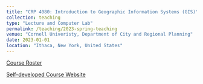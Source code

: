 ```yaml
---
title: "CRP 4080: Introduction to Geographic Information Systems (GIS)"
collection: teaching
type: "Lecture and Computer Lab"
permalink: /teaching/2023-spring-teaching
venue: "Cornell Univeristy, Department of City and Regional Planning"
date: 2023-01-01
location: "Ithaca, New York, United States"
---
```




[Course Roster](https://classes.cornell.edu/browse/roster/SP23/class/CRP/4080)

[Self-developed Course Website](https://skywalkersun15.github.io/cornell_aap_crp_4080_intro_gis/index.html)
